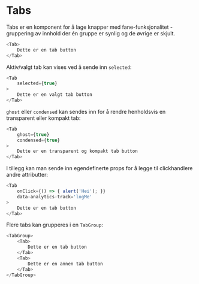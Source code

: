 # Tabs

Tabs er en komponent for å lage knapper med fane-funksjonalitet - gruppering av innhold der én gruppe er synlig og de øvrige er skjult.

```js
<Tab>
    Dette er en tab button
</Tab>
```

Aktiv/valgt tab kan vises ved å sende inn `selected`:

```js
<Tab
    selected={true}
>
    Dette er en valgt tab button
</Tab>
```

`ghost` eller `condensed` kan sendes inn for å rendre henholdsvis en transparent eller kompakt tab:

```js
<Tab
    ghost={true}
    condensed={true}
>
    Dette er en transparent og kompakt tab button
</Tab>
```

I tillegg kan man sende inn egendefinerte props for å legge til clickhandlere andre attributter:

```js
<Tab
    onClick={() => { alert('Hei'); }}
    data-analytics-track='logMe'
>
    Dette er en tab button
</Tab>
```

Flere tabs kan grupperes i en `TabGroup`:

```js
<TabGroup>
    <Tab>
        Dette er en tab button
    </Tab>
    <Tab>
        Dette er en annen tab button
    </Tab>
</TabGroup>
```